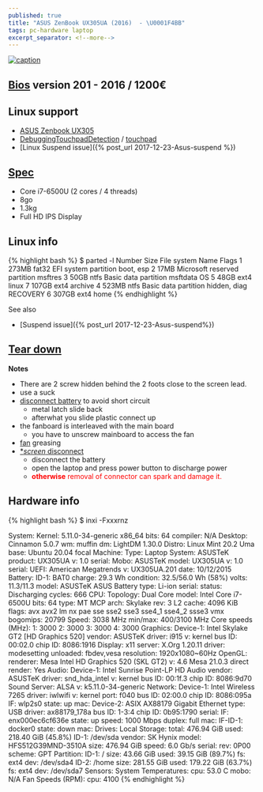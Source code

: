 ```yaml
---
published: true
title: "ASUS ZenBook UX305UA (2016)  - \U0001F4BB"
tags: pc-hardware laptop
excerpt_separator: <!--more-->
---
```

<!--more-->
[![caption](https://external-content.duckduckgo.com/iu/?u=http%3A%2F%2Fwww.klikglodok.com%2Ftoko%2Fimg%2Fcms%2FASUS%2FAsus%2520LaptopNotebook%2Fharga-asus-zenbook-ux305ua-fc003t-notebook-core-i5-4gb-256gb-windows-10.jpg&f=1&nofb=1&ipt=42a41695bc255c27096a4ef06c11b50ed30cb5b7012fbe502a07ef345d4401e2&ipo=images)](https://www.ultrabookreview.com/10058-asus-zenbook-ux305ua-review/)

## [Bios](https://www.asus.com/us/Laptops/ASUS-ZenBook-UX305UA/HelpDesk_BIOS/) version 201 - 2016 / 1200€

## Linux support
- [ASUS Zenbook UX305](https://wiki.archlinux.org/title/ASUS_Zenbook_UX305)
- [DebuggingTouchpadDetection](https://wiki.ubuntu.com/DebuggingTouchpadDetection) / [touchpad](https://bugs.launchpad.net/ubuntu/+source/linux/+bug/1535085)
- [Linux Suspend issue]({% post_url 2017-12-23-Asus-suspend %})

## [Spec](https://www.ultrabookreview.com/10058-asus-zenbook-ux305ua-review/)
- Core i7-6500U (2 cores / 4 threads) 
- 8go
- 1.3kg
- Full HD IPS Display

## Linux info
{% highlight bash %}
$ parted -l
Number  Size    File system  Name                          Flags
 1      273MB   fat32        EFI system partition          boot, esp
 2       17MB                Microsoft reserved partition  msftres
 3       50GB   ntfs         Basic data partition          msftdata      OS
 5       48GB   ext4         linux
 7      107GB   ext4         archive
 4      523MB   ntfs         Basic data partition          hidden, diag  RECOVERY
 6      307GB   ext4         home
{% endhighlight %}

See also
- [Suspend issue]({% post_url 2017-12-23-Asus-suspend%})

## [Tear down](https://www.youtube.com/watch?v=vmeI6oikaIQ)

**Notes** 
- There are 2 screw hidden behind the 2 foots close to the screen lead.
- use a suck
- [disconnect battery](https://youtu.be/XoYK6obhu6E?si=-W2VDG0sGSb5cQzO&t=293) to avoid short circuit
	- metal latch slide back
    - afterwhat you slide plastic connect up
- the fanboard is interleaved with the main board
	- you have to unscrew mainboard to access the fan
- [fan](https://www.youtube.com/watch?v=BpS7dxr7q7E) greasing
- [**screen* disconnect](https://youtu.be/XoYK6obhu6E?si=W5zJm5hdJq3ZmO0r&t=392)
	- disconnect the battery
    - open the laptop and press power button to discharge power 
    - <span style="color:red">**otherwise** removal of connector can spark and damage it.</span>
## Hardware info

{% highlight bash %}
$ inxi -Fxxxrnz

System:    Kernel: 5.11.0-34-generic x86_64 bits: 64 compiler: N/A Desktop: Cinnamon 5.0.7 wm: muffin dm: LightDM 1.30.0
           Distro: Linux Mint 20.2 Uma base: Ubuntu 20.04 focal
Machine:   Type: Laptop System: ASUSTeK product: UX305UA v: 1.0 serial: <filter>
           Mobo: ASUSTeK model: UX305UA v: 1.0 serial: <filter> UEFI: American Megatrends v: UX305UA.201 date: 10/12/2015
Battery:   ID-1: BAT0 charge: 29.3 Wh condition: 32.5/56.0 Wh (58%) volts: 11.3/11.3 model: ASUSTeK ASUS Battery type: Li-ion
           serial: <filter> status: Discharging cycles: 666
CPU:       Topology: Dual Core model: Intel Core i7-6500U bits: 64 type: MT MCP arch: Skylake rev: 3 L2 cache: 4096 KiB
           flags: avx avx2 lm nx pae sse sse2 sse3 sse4_1 sse4_2 ssse3 vmx bogomips: 20799
           Speed: 3038 MHz min/max: 400/3100 MHz Core speeds (MHz): 1: 3000 2: 3000 3: 3000 4: 3000
Graphics:  Device-1: Intel Skylake GT2 [HD Graphics 520] vendor: ASUSTeK driver: i915 v: kernel bus ID: 00:02.0
           chip ID: 8086:1916
           Display: x11 server: X.Org 1.20.11 driver: modesetting unloaded: fbdev,vesa resolution: 1920x1080~60Hz
           OpenGL: renderer: Mesa Intel HD Graphics 520 (SKL GT2) v: 4.6 Mesa 21.0.3 direct render: Yes
Audio:     Device-1: Intel Sunrise Point-LP HD Audio vendor: ASUSTeK driver: snd_hda_intel v: kernel bus ID: 00:1f.3
           chip ID: 8086:9d70
           Sound Server: ALSA v: k5.11.0-34-generic
Network:   Device-1: Intel Wireless 7265 driver: iwlwifi v: kernel port: f040 bus ID: 02:00.0 chip ID: 8086:095a
           IF: wlp2s0 state: up mac: <filter>
           Device-2: ASIX AX88179 Gigabit Ethernet type: USB driver: ax88179_178a bus ID: 1-3:4 chip ID: 0b95:1790
           serial: <filter>
           IF: enx000ec6cf636e state: up speed: 1000 Mbps duplex: full mac: <filter>
           IF-ID-1: docker0 state: down mac: <filter>
Drives:    Local Storage: total: 476.94 GiB used: 218.40 GiB (45.8%)
           ID-1: /dev/sda vendor: SK Hynix model: HFS512G39MND-3510A size: 476.94 GiB speed: 6.0 Gb/s serial: <filter>
           rev: 0P00 scheme: GPT
Partition: ID-1: / size: 43.66 GiB used: 39.15 GiB (89.7%) fs: ext4 dev: /dev/sda4
           ID-2: /home size: 281.55 GiB used: 179.22 GiB (63.7%) fs: ext4 dev: /dev/sda7
Sensors:   System Temperatures: cpu: 53.0 C mobo: N/A
           Fan Speeds (RPM): cpu: 4100 
{% endhighlight %}
